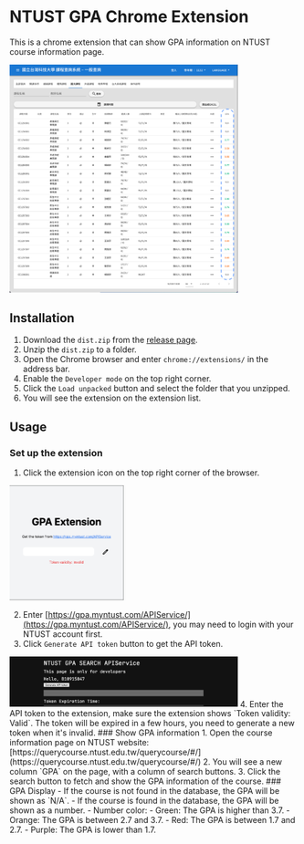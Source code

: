 # NTUST GPA Chrome Extension
This is a chrome extension that can show GPA information on NTUST course information page.

<img src="readme_images/show.png" alt="NTUST GPA Chrome Extension" width="400">

## Installation
1. Download the `dist.zip` from the [release page](https://github.com/chengpong1127/GPA-Extension/releases).
2. Unzip the `dist.zip` to a folder.
3. Open the Chrome browser and enter `chrome://extensions/` in the address bar.
4. Enable the `Developer mode` on the top right corner.
5. Click the `Load unpacked` button and select the folder that you unzipped.
6. You will see the extension on the extension list.
## Usage
### Set up the extension
1. Click the extension icon on the top right corner of the browser.

<img src="readme_images/extension.png" alt="NTUST GPA Chrome Extension" width="200">

2. Enter [https://gpa.myntust.com/APIService/](https://gpa.myntust.com/APIService/), you may need to login with your NTUST account first.
3. Click `Generate API token` button to get the API token.
<img src="readme_images/myntust.png" alt="NTUST GPA Chrome Extension" width="400">
4. Enter the API token to the extension, make sure the extension shows `Token validity: Valid`. The token will be expired in a few hours, you need to generate a new token when it's invalid.
### Show GPA information
1. Open the course information page on NTUST website: [https://querycourse.ntust.edu.tw/querycourse/#/](https://querycourse.ntust.edu.tw/querycourse/#/)
2. You will see a new column `GPA` on the page, with a column of search buttons.
3. Click the search button to fetch and show the GPA information of the course. 
### GPA Display
- If the course is not found in the database, the GPA will be shown as `N/A`.
- If the course is found in the database, the GPA will be shown as a number.
- Number color:
  - Green: The GPA is higher than 3.7.
  - Orange: The GPA is between 2.7 and 3.7.
  - Red: The GPA is between 1.7 and 2.7.
  - Purple: The GPA is lower than 1.7.
